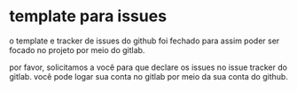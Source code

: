 # template para issues

o template e tracker de issues do github foi fechado para assim poder ser focado no projeto por meio do gitlab.

por favor, solicitamos a você para que declare os issues no issue tracker do gitlab. você pode logar sua conta no gitlab por meio da sua conta do github.
